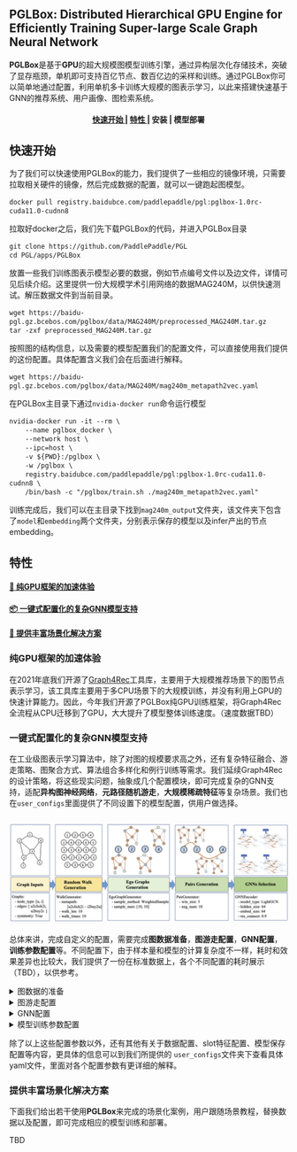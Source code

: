 
## PGLBox: Distributed Hierarchical GPU Engine for Efficiently Training Super-large Scale Graph Neural Network


**PGLBox**是基于**GPU**的超大规模图模型训练引擎，通过异构层次化存储技术，突破了显存瓶颈，单机即可支持百亿节点、数百亿边的采样和训练。通过PGLBox你可以简单地通过配置，利用单机多卡训练大规模的图表示学习，以此来搭建快速基于GNN的推荐系统、用户画像、图检索系统。

<h4 align="center">
  <a href=#快速开始> 快速开始 </a> |
  <a href=#特性> 特性 </a> |
  安装 |
  模型部署
</h4>

## 快速开始

为了我们可以快速使用PGLBox的能力，我们提供了一些相应的镜像环境，只需要拉取相关硬件的镜像，然后完成数据的配置，就可以一键跑起图模型。
```
docker pull registry.baidubce.com/paddlepaddle/pgl:pglbox-1.0rc-cuda11.0-cudnn8
```
拉取好docker之后，我们先下载PGLBox的代码，并进入PGLBox目录
```
git clone https://github.com/PaddlePaddle/PGL
cd PGL/apps/PGLBox
```
放置一些我们训练图表示模型必要的数据，例如节点编号文件以及边文件，详情可见后续介绍。这里提供一份大规模学术引用网络的数据MAG240M，以供快速测试。解压数据文件到当前目录。
```
wget https://baidu-pgl.gz.bcebos.com/pglbox/data/MAG240M/preprocessed_MAG240M.tar.gz
tar -zxf preprocessed_MAG240M.tar.gz
```
按照图的结构信息，以及需要的模型配置我们的配置文件，可以直接使用我们提供的这份配置。具体配置含义我们会在后面进行解释。
```
wget https://baidu-pgl.gz.bcebos.com/pglbox/data/MAG240M/mag240m_metapath2vec.yaml
```
在PGLBox主目录下通过`nvidia-docker run`命令运行模型
```
nvidia-docker run -it --rm \
    --name pglbox_docker \
    --network host \
    --ipc=host \
    -v ${PWD}:/pglbox \
    -w /pglbox \
    registry.baidubce.com/paddlepaddle/pgl:pglbox-1.0rc-cuda11.0-cudnn8 \
    /bin/bash -c "/pglbox/train.sh ./mag240m_metapath2vec.yaml"
```
训练完成后，我们可以在主目录下找到`mag240m_output`文件夹，该文件夹下包含了`model`和`embedding`两个文件夹，分别表示保存的模型以及infer产出的节点embedding。

## 特性

#### <a href=#纯GPU框架的加速体验> 🚀 纯GPU框架的加速体验 </a>

#### <a href=#一键式配置化的复杂GNN模型支持>  📦 一键式配置化的复杂GNN模型支持 </a>

#### <a href=#提供丰富场景化解决方案> 📖 提供丰富场景化解决方案</a>

### 纯GPU框架的加速体验

在2021年底我们开源了[Graph4Rec](https://github.com/PaddlePaddle/PGL/tree/main/apps/Graph4Rec)工具库，主要用于大规模推荐场景下的图节点表示学习，该工具库主要用于多CPU场景下的大规模训练，并没有利用上GPU的快速计算能力。因此，今年我们开源了PGLBox纯GPU训练框架，将Graph4Rec全流程从CPU迁移到了GPU，大大提升了模型整体训练速度。（速度数据TBD）

### 一键式配置化的复杂GNN模型支持
在工业级图表示学习算法中，除了对图的规模要求高之外，还有复杂特征融合、游走策略、图聚合方式、算法组合多样化和例行训练等需求。我们延续Graph4Rec的设计策略，将这些现实问题，抽象成几个配置模块，即可完成复杂的GNN支持，适配**异构图神经网络**，**元路径随机游走**，**大规模稀疏特征**等复杂场景。我们也在`user_configs`里面提供了不同设置下的模型配置，供用户做选择。

<h2 align="center">
<img src="./../Graph4Rec/img/architecture.png" alt="graph4rec" width="800">
</h2>

总体来讲，完成自定义的配置，需要完成**图数据准备**，**图游走配置**，**GNN配置**，**训练参数配置**等。不同配置下，由于样本量和模型的计算复杂度不一样，耗时和效果差异也比较大，我们提供了一份在标准数据上，各个不同配置的耗时展示（TBD），以供参考。

<details><summary>图数据的准备</summary>
<br/>
以MAG240M数据为例，其节点规模为2.44亿，边规模为17.28亿（不含对称边）。其中节点类型有paper、author、inst共计三种类型的节点。边则有paper2paper、author2inst、author2paper共计三种边。 那么我们需要有节点类型文件和边文件。

#### 节点类型文件准备

节点类型文件的格式为:
``` shell
node_type \t node_id
```
其中，`node_type`是节点的类型，例如为paper、author、inst。而`node_id`为**uint64**的数字，**但注意不能为0**。
``` shell
# 简单举例
paper	2342353241
paper	2451413511
author	190512349
author	9845194235
inst	523515
inst	6146134
inst	611434
```

如果节点带slot特征，则节点类型文件的格式为：
``` shell
node_type \t node_id \t slot1:slot1_value \t slot2:slot2_value \t slot3:slot3_value
```
然后在`./user_configs/`目录的配置文件中，修改`slots`参数为：
```
slots: ["slot1", "slot2", "slot3"]
```
注意，这些slot都是数字，不同的slot表示不同的特征类型。比如"11"表示性别，"21"表示年龄。

#### 边文件准备

边文件的格式为：
``` shell
src_node_id \t dst_node_id
```
其中，这些`src_node_id`和`dst_node_id`均为**uint64**的数字。
``` shell
# 简单举例
# paper2paper文件

2342353241	2451413511

# author2inst文件

190512349	523515
9845194235	6146134

# author2paper文件

190512349	2451413511
9845194235	2342353241
9845194235	2451413511 

```

**图数据分片**

为了能够加快图数据的加载速度，我们需要对图数据进行分片，分片之后图引擎就可以多线程并行加载，大大提高加载图数据的速度。因此，可以使用我们提供的[sharding_tool](https://github.com/PaddlePaddle/PGL/tree/main/apps/PGLBox/sharding_tool)工具，将节点类型文件和边类型文件进行分片。详细使用方法可以到对应链接的文档下查看。

注：我们所提供的`preprocessed_MAG240M`图数据已经是分片过的。

</details>

<details><summary>图游走配置</summary>
<br/>
图游走配置项主要用于控制图游走模型的具体参数。具体如下。

``` shell
# meta_path参数，配置图上的游走路径，这里我们以MAG240M图数据为例。
meta_path: "author2inst-inst2author;author2paper-paper2author;inst2author-author2paper-paper2author-author2inst;paper2paper-paper2author-author2paper"

# 表示游走路径的正样本窗口大小
win_size: 3

# 表示每对正样本对应的负样本数量
neg_num: 5

# meapath 游走路径的深度
walk_len: 24

# 每个起始节点重复walk_times次游走，这样可以尽可能把一个节点的所有邻居游走一遍，使得训练更加均匀。
walk_times: 10
```

</details>

<details><summary>GNN配置</summary>
<br/>
上述图游走配置主要是针对metapath2vec这类模型的配置项，在其基础之上，如果我们想要训练更为复杂的GNN图网络，则可以设置GNN网络的相关配置项进行模型调整。

``` shell
# GNN模型开关
sage_mode: True

# 不同GNN模型选择，包括LightGCN、GAT、GIN等，详细可看PGLBox的模型文件夹。
sage_layer_type: "LightGCN"

# 节点Embedding自身权重配比( sage_alpha )与GNN聚合后节点Embedding配比( 1 - sage_alpha ) 
sage_alpha: 0.9

# 训练时图模型采样节点邻居个数
samples: [5]

# infer时图模型采样节点邻居个数
infer_samples: [100]

# GNN模型激活层选择
sage_act: "relu"

```

</details>

<details><summary>模型训练参数配置</summary>
<br/>
除了上述一些配置外，这里还简单罗列一些相对比较重要的配置项。

``` shell
# 模型类型选择，目前默认不改动。后续我们会提供更多的选择，如ErnieSageModel等。
model_type: GNNModel

# embedding维度。
embed_size: 64

# 稀疏参数服务器的优化器，目前支持adagrad、shared_adam。
sparse_type: adagrad

# 稀疏参数服务器的学习率
sparse_lr: 0.05

# 损失函数，目前支持hinge、sigmoid、nce。
loss_type: nce

# 是否要进行训练，如果只想单独热启模型做预估(inference)，则可以关闭need_train。
need_train: True

# 是否需要进行inference. 如果只想单独训练模型，则可以关闭need_inference。
need_inference: True

# 训练轮数
epochs: 1

# 训练样本的batch_size
batch_node_size: 80000

# infer样本的batch_size
infer_batch_size: 80000

```

</details>

除了以上这些配置参数以外，还有其他有关于数据配置、slot特征配置、模型保存配置等内容，更具体的信息可以到我们所提供的
`user_configs`文件夹下查看具体yaml文件，里面对各个配置参数有更详细的解释。

### 提供丰富场景化解决方案 

下面我们给出若干使用**PGLBox**来完成的场景化案例，用户跟随场景教程，替换数据以及配置，即可完成相应的模型训练和部署。

TBD
